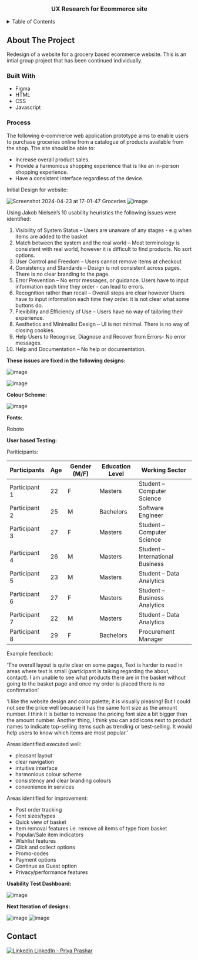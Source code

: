 <h3 align="center">UX Research for Ecommerce site</h3>

<!-- TABLE OF CONTENTS -->
<details>
  <summary>Table of Contents</summary>
  <ol>
    <li>
      <a href="#about-the-project">About The Project</a>
      <ul>
        <li><a href="#built-with">Built With</a></li>
        <li><a href="#built-with">Process</a></li>
      </ul>
      <a href="#contact">Contact</a>
    </li>
  </ol>
</details>


<!-- ABOUT THE PROJECT -->
## About The Project

Redesign of a website for a grocery based ecommerce website. This is an intial group project that has been continued individually.

### Built With

* Figma
* HTML
* CSS
* Javascript

### Process

The following e-commerce web application prototype aims to enable users to purchase groceries online from a catalogue of products available from the shop. The site should be able to:
-	Increase overall product sales.
-	Provide a harmonious shopping experience that is like an in-person shopping experience.
-	Have a consistent interface regardless of the device.

Initial Design for website:

![Screenshot 2024-04-23 at 17-01-47 Groceries](https://github.com/Prashar-P/UX_Research_Ecommerce/assets/140114811/2b1ba867-52e9-4786-8b21-0e09c72a5bbc)
![image](https://github.com/Prashar-P/UX_Research_Ecommerce/assets/140114811/a1f83d70-86a2-4cc0-b1e9-4edf904385f8)


Using Jakob Nielsen’s 10 usability heuristics the following issues were identified:

1.	Visibility of System Status – Users are unaware of any stages - e.g when items are added to the basket
2.	Match between the system and the real world – Most terminology is consistent with real world, however it is difficult to find products. No sort options.
3.	User Control and Freedom – Users cannot remove items at checkout
4.	Consistency and Standards – Design is not consistent across pages. There is no clear branding to the page.
5.	Error Prevention – No error messages, or guidance. Users have to input information each time they order - can lead to errors.
6.	Recognition rather than recall – Overall steps are clear however Users have to input information each time they order. it is not clear what some buttons do.
7.	Flexibility and Efficiency of Use – Users have no way of tailoring their experience.
8.	Aesthetics and Minimalist Design – UI is not minimal. There is no way of closing cookies.
9.	Help Users to Recognise, Diagnose and Recover from Errors- No error messages.
10.	Help and Documentation – No help or documentation.

**These issues are fixed in the following designs:**

![image](https://github.com/Prashar-P/UX_Research_Ecommerce/assets/140114811/e7cf643f-df01-4801-a9cb-09d9ddb26476)

![image](https://github.com/Prashar-P/UX_Research_Ecommerce/assets/140114811/cad51968-84c3-4b52-a915-a86d0a810f68)


**Colour Scheme:**

![image](https://github.com/Prashar-P/UX_Research_Ecommerce/assets/140114811/e956d3b9-c9b5-4df5-9fdd-e0c3a5b20d02)

**Fonts:**

Roboto

**User based Testing:**

Pariticipants:

| Participants   |  Age |Gender (M/F)| Education Level  |	Working Sector                     |
| ---------------| ---- |------------|------------------|------------------------------------|
|Participant 1	 |  22  |	     F	   | Masters	        | Student – Computer Science         |
|Participant 2	 |  25  |   	 M	   | Bachelors	      | Software Engineer                  |
|Participant 3   |  27  |	     F	   | Masters	        | Student – Computer Science         |
|Participant 4	 |  26  |      M	   | Masters	        | Student – International Business   |
|Participant 5	 |  23	|      M	   | Masters	        | Student – Data Analytics           |
|Participant 6	 |  27	|      F	   | Masters	        | Student – Business Analytics       |
|Participant 7	 |  22	|      M	   | Masters	        | Student – Data Analytics           |
|Participant 8	 |  29	|      F	   | Bachelors 	      | Procurement Manager                |


Example feedback:

‘The overall layout is quite clear on some pages, Text is harder to read in areas where text is small (participant is talking regarding the about, contact). I am unable to see what products there are in the basket without going to the basket page and once my order is placed there is no confirmation'

‘I like the website design and color palette; it is visually pleasing! But I could not see the price well because it has the same font size as the amount number. I think it is better to increase the pricing font size a bit bigger than the amount number. Another thing, I think you can add icons next to product names to indicate top-selling items such as trending or best-selling. It would help users to know which items are most popular.’ 

Areas identified executed well:
- pleasant layout
- clear navigation
- intuitive interface
- harmonious colour scheme
- consistency and clear branding colours
- convenience in services

Areas identified for improvement:
- Post order tracking
- Font sizes/types
- Quick view of basket
- Item removal features i.e. remove all items of type from basket
- Popular/Sale item indicators
- Wishlist features
- Click and collect options
- Promo-codes
- Payment options
- Continue as Guest option
- Privacy/performance features

**Usability Test Dashboard:**

![image](https://github.com/Prashar-P/UX_Research_Ecommerce/assets/140114811/87c5c2e0-62b7-443f-86c7-67e4fd12c494)

**Next Iteration of designs:**

![image](https://github.com/Prashar-P/UX_Research_Ecommerce/assets/140114811/9112c3b2-3922-4222-8a47-aeb5e7beecf0)
![image](https://github.com/Prashar-P/UX_Research_Ecommerce/assets/140114811/6766c9e1-3aac-44e7-8112-29b59774fbb8)


<!-- CONTACT -->

## Contact

[![Linkedin](https://i.stack.imgur.com/gVE0j.png) LinkedIn - Priya Prashar](https://www.linkedin.com/in/priya-prashar-4801/)



 
